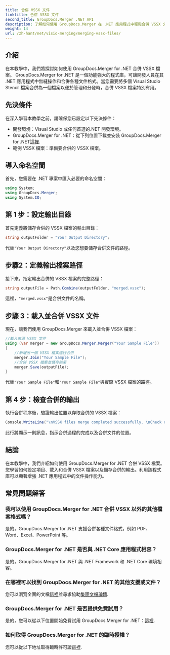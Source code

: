 ```yaml
---
title: 合併 VSSX 文件
linktitle: 合併 VSSX 文件
second_title: GroupDocs.Merger .NET API
description: 了解如何使用 GroupDocs.Merger 在 .NET 應用程式中輕鬆合併 VSSX 文件，從而提高文件管理效率。
weight: 14
url: /zh-hant/net/visio-merging/merging-vssx-files/
---
```

## 介紹
在本教學中，我們將探討如何使用 GroupDocs.Merger for .NET 合併 VSSX 檔案。 GroupDocs.Merger for .NET 是一個功能強大的程式庫，可讓開發人員在其 .NET 應用程式中無縫操作和合併各種文件格式。當您需要將多個 Visual Studio Stencil 檔案合併為一個檔案以便於管理和分發時，合併 VSSX 檔案特別有用。
## 先決條件
在深入學習本教學之前，請確保您已設定以下先決條件：
- 開發環境：Visual Studio 或任何首選的.NET 開發環境。
-  GroupDocs.Merger for .NET：從下列位置下載並安裝 GroupDocs.Merger for .NET[這裡](https://releases.groupdocs.com/merger/net/).
- 範例 VSSX 檔案：準備要合併的 VSSX 檔案。

## 導入命名空間
首先，您需要在 .NET 專案中匯入必要的命名空間：
```csharp
using System; 
using GroupDocs.Merger;
using System.IO;
```
## 第 1 步：設定輸出目錄
首先定義將儲存合併的 VSSX 檔案的輸出目錄：
```csharp
string outputFolder = "Your Output Directory";
```
代替`"Your Output Directory"`以及您想要儲存合併文件的路徑。
## 步驟2：定義輸出檔案路徑
接下來，指定輸出合併的 VSSX 檔案的完整路徑：
```csharp
string outputFile = Path.Combine(outputFolder, "merged.vssx");
```
這裡，`"merged.vssx"`是合併文件的名稱。
## 步驟 3：載入並合併 VSSX 文件
現在，讓我們使用 GroupDocs.Merger 來載入並合併 VSSX 檔案：
```csharp
//載入來源 VSSX 文件
using (var merger = new GroupDocs.Merger.Merger("Your Sample File"))
{
    //新增另一個 VSSX 檔案進行合併
    merger.Join("Your Sample File");
    //合併 VSSX 檔案並儲存結果
    merger.Save(outputFile);
}
```
代替`"Your Sample File"`和`"Your Sample File"`與實際 VSSX 檔案的路徑。
## 第 4 步：檢查合併的輸出
執行合併程序後，驗證輸出位置以存取合併的 VSSX 檔案：
```csharp
Console.WriteLine("\nVSSX files merge completed successfully. \nCheck output in {0}", outputFolder);
```
此行將顯示一則訊息，指示合併過程的完成以及合併文件的位置。

## 結論
在本教學中，我們介紹如何使用 GroupDocs.Merger for .NET 合併 VSSX 檔案。您學習如何設定項目、載入和合併 VSSX 檔案以及儲存合併的輸出。利用該程式庫可以顯著增強 .NET 應用程式中的文件操作能力。

## 常見問題解答
### 我可以使用 GroupDocs.Merger for .NET 合併 VSSX 以外的其他檔案格式嗎？
是的，GroupDocs.Merger for .NET 支援合併各種文件格式，例如 PDF、Word、Excel、PowerPoint 等。
### GroupDocs.Merger for .NET 是否與 .NET Core 應用程式相容？
是的，GroupDocs.Merger for .NET 與 .NET Framework 和 .NET Core 環境相容。
### 在哪裡可以找到 GroupDocs.Merger for .NET 的其他支援或文件？
您可以瀏覽全面的文檔[這裡](https://tutorials.groupdocs.com/merger/net/)並尋求協助[集團文檔論壇](https://forum.groupdocs.com/c/merger/32).
### GroupDocs.Merger for .NET 是否提供免費試用？
是的，您可以從以下位置開始免費試用 GroupDocs.Merger for .NET：[這裡](https://releases.groupdocs.com/).
### 如何取得 GroupDocs.Merger for .NET 的臨時授權？
您可以從以下地址取得臨時許可證[這裡](https://purchase.groupdocs.com/temporary-license/).
